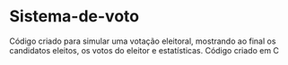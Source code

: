 # Sistema-de-voto
Código criado para simular uma votação eleitoral, mostrando ao final os candidatos eleitos, os votos do eleitor e estatísticas. Código criado em C
